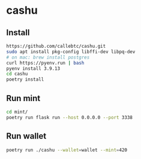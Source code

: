 # cashu

## Install

```bash
https://github.com/callebtc/cashu.git
sudo apt install pkg-config libffi-dev libpq-dev
# on mac: brew install postgres
curl https://pyenv.run | bash
pyenv install 3.9.13
cd cashu
poetry install
```

## Run mint
```bash
cd mint/
poetry run flask run --host 0.0.0.0 --port 3338
```
## Run wallet

```bash
poetry run ./cashu --wallet=wallet --mint=420
```